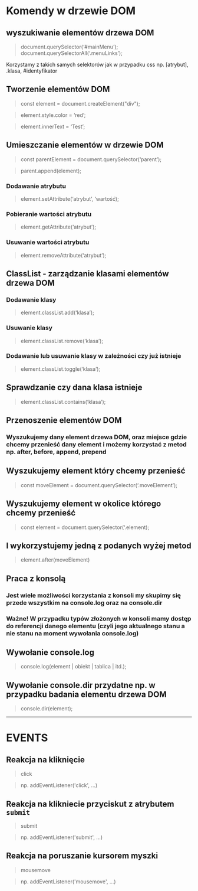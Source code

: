 # Komendy w drzewie DOM

## wyszukiwanie elementów drzewa DOM

> document.querySelector(‘#mainMenu’);  
> document.querySelectorAll(‘.menuLinks’);

Korzystamy z takich samych selektorów jak w przypadku css np. [atrybut], .klasa,
#identyfikator

## Tworzenie elementów DOM

> const element = document.createElement("div");

> element.style.color = ‘red’;

> element.innerText = ‘Test’;

## Umieszczanie elementów w drzewie DOM

> const parentElement = document.querySelector(‘parent’);

> parent.append(element);

### Dodawanie atrybutu

> element.setAttribute(‘atrybut’, ‘wartość);

### Pobieranie wartości atrybutu

> element.getAttribute(‘atrybut’);

### Usuwanie wartości atrybutu

> element.removeAttribute(‘atrybut’);

## ClassList - zarządzanie klasami elementów drzewa DOM

### Dodawanie klasy

> element.classList.add(‘klasa’);

### Usuwanie klasy

> element.classList.remove(‘klasa’);

### Dodawanie lub usuwanie klasy w zależności czy już istnieje

> element.classList.toggle(‘klasa’);

## Sprawdzanie czy dana klasa istnieje

> element.classList.contains(‘klasa’);

## Przenoszenie elementów DOM

### Wyszukujemy dany element drzewa DOM, oraz miejsce gdzie chcemy przenieść dany element i możemy korzystać z metod np. after, before, append, prepend

## Wyszukujemy element który chcemy przenieść

> const moveElement = document.querySelector(‘.moveElement’);

## Wyszukujemy element w okolice którego chcemy przenieść

> const element = document.querySelector(‘.element);

## I wykorzystujemy jedną z podanych wyżej metod

> element.after(moveElement)

## Praca z konsolą

### Jest wiele możliwości korzystania z konsoli my skupimy się przede wszystkim na console.log oraz na console.dir

### Ważne! W przypadku typów złożonych w konsoli mamy dostęp do referencji danego elementu (czyli jego aktualnego stanu a nie stanu na moment wywołania console.log)

## Wywołanie console.log

> console.log(element | obiekt | tablica | itd.);

## Wywołanie console.dir przydatne np. w przypadku badania elementu drzewa DOM

> console.dir(element);

---

# EVENTS

## Reakcja na kliknięcie

> click

> np. addEventListener('click', ...)

## Reakcja na klikniecie przyciskut z atrybutem `submit`

> submit

> np. addEventListener('submit', ...)

## Reakcja na poruszanie kursorem myszki

> mousemove

> np. addEventListener('mousemove', ...)
